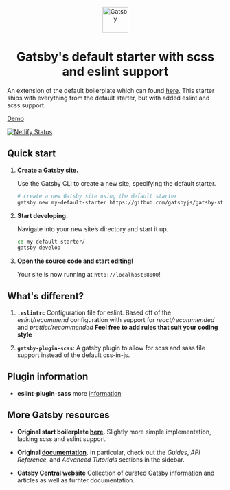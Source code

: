 <p align="center">
  <a href="https://www.gatsbyjs.org">
    <img alt="Gatsby" src="https://www.gatsbyjs.org/monogram.svg" width="60" />
  </a>
</p>
<h1 align="center">
  Gatsby's default starter with scss and eslint support
</h1>

An extension of the default boilerplate which can found [here](https://github.com/gatsbyjs/gatsby-starter-default). This starter ships with everything from the default starter, but with added eslint and scss support.

[Demo](https://frosty-kepler-9f801e.netlify.com/)

[![Netlify Status](https://api.netlify.com/api/v1/badges/08114fb4-9d8a-46f0-910f-c92b5d4e62e9/deploy-status)](https://app.netlify.com/sites/frosty-kepler-9f801e/deploys)

## Quick start

1.  **Create a Gatsby site.**

    Use the Gatsby CLI to create a new site, specifying the default starter.

    ```sh
    # create a new Gatsby site using the default starter
    gatsby new my-default-starter https://github.com/gatsbyjs/gatsby-starter-default-eslint-scss
    ```

1.  **Start developing.**

    Navigate into your new site’s directory and start it up.

    ```sh
    cd my-default-starter/
    gatsby develop
    ```

1.  **Open the source code and start editing!**

    Your site is now running at `http://localhost:8000`!

## What's different?

1. **`.eslintrc`** Configuration file for eslint. Based off of the _eslint/recommend_ configuration with support for _react/recommended_ and _prettier/recommended_ **Feel free to add rules that suit your coding style**

2) **`gatsby-plugin-scss`**: A gatsby plugin to allow for scss and sass file support instead of the default css-in-js.

## Plugin information

- **eslint-plugin-sass** more [information](https://www.gatsbyjs.org/packages/gatsby-plugin-sass/?=sas)

## More Gatsby resources

- **Original start boilerplate [here](https://github.com/gatsbyjs/gatsby-starter-default).** Slightly more simple implementation, lacking scss and eslint support.

- **Original [documentation](https://www.gatsbyjs.org/docs/).** In particular, check out the _Guides_, _API Reference_, and _Advanced Tutorials_ sections in the sidebar.

- **Gatsby Central [website](https://www.gatsbycentral.com/)** Collection of curated Gatsby information and articles as well as furhter documentation.
